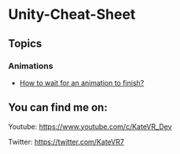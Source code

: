 # Unity-Cheat-Sheet

## Topics

### Animations
- [How to wait for an animation to finish?](./Assets/Topics/Animation/Wait_For_Animation/Readme.md)

## You can find me on:

Youtube: https://www.youtube.com/c/KateVR_Dev

Twitter: https://twitter.com/KateVR7
